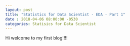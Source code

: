 ```yaml
---
layout: post
title: "Statistics for Data Scientist - EDA - Part 1"
date : 2018-04-06 08:00:00 -0530
categories: Statisics for Data Scientist												"
---
```


Hi welcome to my first blog!!!!